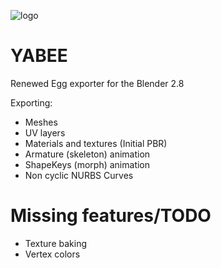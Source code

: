 ![logo](http://i.imgur.com/lVMTcfS.png)


YABEE
=====
Renewed Egg exporter for the Blender 2.8

Exporting:
- Meshes
- UV layers
- Materials and textures (Initial PBR)
- Armature (skeleton) animation
- ShapeKeys (morph) animation
- Non cyclic NURBS Curves

Missing features/TODO
=====
- Texture baking
- Vertex colors
